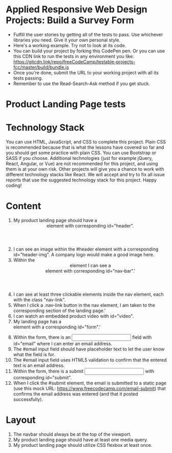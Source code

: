 # Applied Responsive Web Design Projects: Build a Survey Form

- Fulfill the user stories by getting all of the tests to pass. Use whichever libraries you need. Give it your own personal style.
- Here's a working example. Try not to look at its code.
- You can build your project by forking this CodePen pen. Or you can use this CDN link to run the tests in any environment you like: https://gitcdn.link/repo/freeCodeCamp/testable-projects-fcc/master/build/bundle.js
- Once you're done, submit the URL to your working project with all its tests passing.
- Remember to use the Read-Search-Ask method if you get stuck.


# Product Landing Page tests
 
# Technology Stack
You can use HTML, JavaScript, and CSS to complete this project. Plain CSS is recommended because that is what the lessons have covered so far and you should get some practice with plain CSS. You can use Bootstrap or SASS if you choose. Additional technologies (just for example jQuery, React, Angular, or Vue) are not recommended for this project, and using them is at your own risk. Other projects will give you a chance to work with different technology stacks like React. We will accept and try to fix all issue reports that use the suggested technology stack for this project. Happy coding!
 
# Content
 1. My product landing page should have a <header> element with corresponding id="header".
 2. I can see an image within the #header element with a corresponding id="header-img". A company logo would make a good image here.
 3. Within the <header> element I can see a <nav> element with corresponding id="nav-bar".'
 4. I can see at least three clickable elements inside the nav element, each with the class "nav-link".
 5. When I click a .nav-link button in the nav element, I am taken to the corresponding section of the landing page.'
 6. I can watch an embedded product video with id="video".
 7. My landing page has a <form> element with a corresponding id="form".'
 8. Within the form, there is an <input> field with id="email" where I can enter an email address.
 9. The #email input field should have placeholder text to let the user know what the field is for.
 10. The #email input field uses HTML5 validation to confirm that the entered text is an email address.
 11. Within the form, there is a submit <input> with corresponding id="submit".
 12. When I click the #submit element, the email is submitted to a static page (use this mock URL: https://www.freecodecamp.com/email-submit) that confirms the email address was entered (and that it posted successfully).
 
# Layout
 1. The navbar should always be at the top of the viewport.
 2. My product landing page should have at least one media query.
 3. My product landing page should utilize CSS flexbox at least once. 
